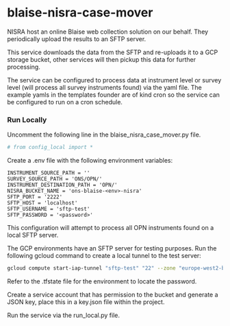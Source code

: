 # blaise-nisra-case-mover

NISRA host an online Blaise web collection solution on our behalf. They periodically upload the results to an SFTP server.

This service downloads the data from the SFTP and re-uploads it to a GCP storage bucket, other services will then pickup this data for further processing. 

The service can be configured to process data at instrument level or survey level (will process all survey instruments found) via the yaml file. The example yamls in the templates founder are of kind cron so the service can be configured to run on a cron schedule.

### Run Locally

Uncomment the following line in the blaise_nisra_case_mover.py file.

```python
# from config_local import *
```

Create a .env file with the following environment variables:

```
INSTRUMENT_SOURCE_PATH = ''
SURVEY_SOURCE_PATH = 'ONS/OPN/'
INSTRUMENT_DESTINATION_PATH = 'OPN/'
NISRA_BUCKET_NAME = 'ons-blaise-<env>-nisra'
SFTP_PORT = '2222'
SFTP_HOST = 'localhost'
SFTP_USERNAME = 'sftp-test'
SFTP_PASSWORD = '<password>'
```

This configuration will attempt to process all OPN instruments found on a local SFTP server.

The GCP environments have an SFTP server for testing purposes. Run the following gcloud command to create a local tunnel to the test server:

```bash
gcloud compute start-iap-tunnel "sftp-test" "22" --zone "europe-west2-b" --project "ons-blaise-<env>" --local-host-port=localhost:2222
```

Refer to the .tfstate file for the environment to locate the password.

Create a service account that has permission to the bucket and generate a JSON key, place this in a key.json file within the project.

Run the service via the run_local.py file.